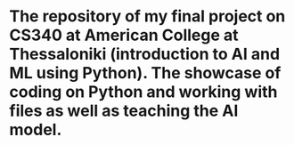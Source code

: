 # The repository of my final project on CS340 at American College at Thessaloniki (introduction to AI and ML using Python). The showcase of coding on Python and working with files as well as teaching the AI model.
